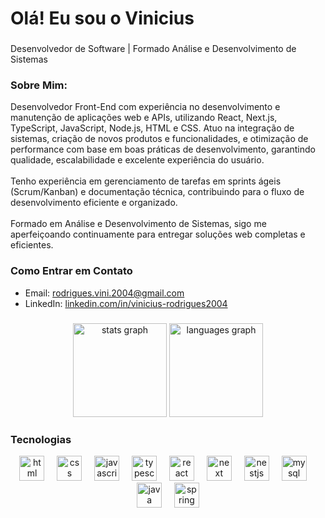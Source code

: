 <h1 align="left">Olá! Eu sou o Vinicius</h1>

###

<p align="left">
  Desenvolvedor de Software | Formado Análise e Desenvolvimento de Sistemas
   <h3>Sobre Mim:</h3>
 Desenvolvedor Front-End com experiência no desenvolvimento e manutenção de aplicações web e APIs, utilizando React, Next.js, TypeScript, JavaScript, Node.js, HTML e CSS. Atuo na integração de sistemas, criação de novos produtos e funcionalidades, e otimização de performance com base em boas práticas de desenvolvimento, garantindo qualidade, escalabilidade e excelente experiência do usuário. <br><br>
Tenho experiência em gerenciamento de tarefas em sprints ágeis (Scrum/Kanban) e documentação técnica, contribuindo para o fluxo de desenvolvimento eficiente e organizado.<br><br>
Formado em Análise e Desenvolvimento de Sistemas, sigo me aperfeiçoando continuamente para entregar soluções web completas e eficientes.
</p>

###

<h3>Como Entrar em Contato</h3>

- Email: rodrigues.vini.2004@gmail.com  
- LinkedIn: [linkedin.com/in/vinicius-rodrigues2004](https://www.linkedin.com/in/vinicius-rodrigues2004/)

###

<div align="center">
  <img src="https://github-readme-stats.vercel.app/api?username=Vinicius-Rodriguess&hide_title=false&hide_rank=false&show_icons=true&include_all_commits=true&count_private=true&disable_animations=false&theme=dracula&locale=pt-br&hide_border=false&order=1" height="150" alt="stats graph" />
  <img src="https://github-readme-stats.vercel.app/api/top-langs?username=Vinicius-Rodriguess&locale=pt-br&hide_title=false&layout=compact&card_width=320&langs_count=5&theme=dracula&hide_border=false&order=2" height="150" alt="languages graph" />
</div>

###

<h3>Tecnologias</h3>

<div align="center">
  <img src="https://skillicons.dev/icons?i=html" height="40" alt="html logo"  />
  <img width="12" />
  <img src="https://skillicons.dev/icons?i=css" height="40" alt="css logo"  />
  <img width="12" />
  <img src="https://skillicons.dev/icons?i=js" height="40" alt="javascript logo"  />
  <img width="12" />
  <img src="https://skillicons.dev/icons?i=ts" height="40" alt="typescript logo"  />
  <img width="12" />
  <img src="https://skillicons.dev/icons?i=react" height="40" alt="react logo"  />
  <img width="12" />
  <img src="https://skillicons.dev/icons?i=next" height="40" alt="next logo"  />
  <img width="12" />
  <img src="https://skillicons.dev/icons?i=nestjs" height="40" alt="nestjs logo"  />
  <img width="12" />
  <img src="https://skillicons.dev/icons?i=mysql" height="40" alt="mysql logo"  />
  <img width="12" />
  <img src="https://skillicons.dev/icons?i=java" height="40" alt="java logo"  />
  <img width="12" />
  <img src="https://skillicons.dev/icons?i=spring" height="40" alt="spring logo"  />
</div>

###
